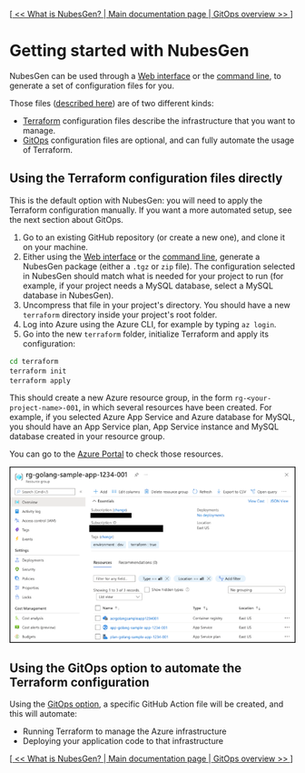 [[ << What is NubesGen? ](what-is-nubesgen.md) |[ Main documentation page ](README.md) |[ GitOps overview >> ](gitops-overview.md)]

# Getting started with NubesGen

NubesGen can be used through a [Web interface](https://nubesgen.com/) or the [command line](command-line.md), to generate a set of configuration files for you.

Those files ([described here](what-is-being-generated.md)) are of two different kinds:

- [Terraform](https://www.terraform.io/) configuration files describe the infrastructure that you want to manage.
- [GitOps](gitops-overview.md) configuration files are optional, and can fully automate the usage of Terraform.

## Using the Terraform configuration files directly

This is the default option with NubesGen: you will need to apply the Terraform configuration manually. If you want a more automated setup, see the next section about GitOps.

1. Go to an existing GitHub repository (or create a new one), and clone it on your machine.
2. Either using the [Web interface](https://nubesgen.com/) or the [command line](command-line.md), generate a NubesGen package (either a `.tgz` or `zip` file). The configuration selected in NubesGen should match what is needed for your project to run (for example, if your project needs a MySQL database, select a MySQL database in NubesGen).
3. Uncompress that file in your project's directory. You should have a new `terraform` directory inside your project's root folder.
4. Log into Azure using the Azure CLI, for example by typing `az login`.
5. Go into the new `terraform` folder, initialize Terraform and apply its configuration:
```bash
cd terraform
terraform init
terraform apply
```

This should create a new Azure resource group, in the form `rg-<your-project-name>-001`, in which several resources have been created. For example, if you selected Azure App Service and Azure database for MySQL, you should have an App Service plan, App Service instance and MySQL database created in your resource group.

You can go to the [Azure Portal](https://aka.ms/nubesgen-portal) to check those resources.

![Resource group created by NubesGen](assets/azure-resource-group-docker.png "Resource group created by NubesGen")

## Using the GitOps option to automate the Terraform configuration

Using the [GitOps option](gitops-overview.md), a specific GitHub Action file will be created, and this will automate:

- Running Terraform to manage the Azure infrastructure
- Deploying your application code to that infrastructure

[[ << What is NubesGen? ](what-is-nubesgen.md) |[ Main documentation page ](README.md) |[ GitOps overview >> ](gitops-overview.md)]
